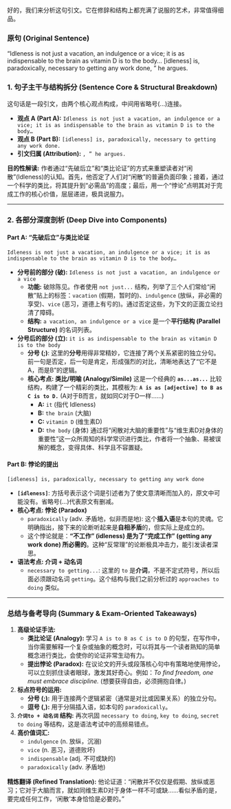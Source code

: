 好的，我们来分析这句引文。它在修辞和结构上都充满了说服的艺术，非常值得细品。

### **原句 (Original Sentence)**

“Idleness is not just a vacation, an indulgence or a vice; it is as indispensable to the brain as vitamin D is to the body… [idleness] is, paradoxically, necessary to getting any work done, ” he argues.

### **1. 句子主干与结构拆分 (Sentence Core & Structural Breakdown)**

这句话是一段引文，由两个核心观点构成，中间用省略号(...)连接。

- **观点 A (Part A):** `Idleness is not just a vacation, an indulgence or a vice; it is as indispensable to the brain as vitamin D is to the body…`
- **观点 B (Part B):** `[idleness] is, paradoxically, necessary to getting any work done.`
- **引文归属 (Attribution):** `, ” he argues.`

**目的性解读:** 作者通过“先破后立”和“类比论证”的方式来重塑读者对“闲散”(Idleness)的认知。首先，他否定了人们对“闲散”的普遍负面印象；接着，通过一个科学的类比，将其提升到“必需品”的高度；最后，用一个“悖论”点明其对于完成工作的核心价值，层层递进，极具说服力。

------

### **2. 各部分深度剖析 (Deep Dive into Components)**

#### **Part A: “先破后立”与类比论证**

```
Idleness is not just a vacation, an indulgence or a vice; it is as indispensable to the brain as vitamin D is to the body…
```

- **分号前的部分 (破):** `Idleness is not just a vacation, an indulgence or a vice`
  - **功能:** 破除陈见。作者使用 `not just...` 结构，列举了三个人们常给“闲散”贴上的标签：`vacation` (假期，暂时的)、`indulgence` (放纵，非必需的享受)、`vice` (恶习，道德上有亏的)。通过否定这些，为下文的正面立论扫清了障碍。
  - **结构:** `a vacation, an indulgence or a vice` 是一个**平行结构 (Parallel Structure)** 的名词列表。
- **分号后的部分 (立):** `it is as indispensable to the brain as vitamin D is to the body`
  - **分号 (;)**: 这里的**分号**用得非常精妙，它连接了两个关系紧密的独立分句。前一句是否定，后一句是肯定，形成强烈的对比，清晰地表达了“它不是A，而是B”的逻辑。
  - **核心考点: 类比/明喻 (Analogy/Simile)** 这是一个经典的 **`as...as...`** 比较结构，构建了一个精彩的类比，其模板为: **`A is as [adjective] to B as C is to D.`** (A对于B而言，就如同C对于D一样……)
    - **A:** `it` (指代 Idleness)
    - **B:** `the brain` (大脑)
    - **C:** `vitamin D` (维生素D)
    - **D:** `the body` (身体) 通过将“闲散对大脑的重要性”与“维生素D对身体的重要性”这一众所周知的科学常识进行类比，作者将一个抽象、易被误解的概念，变得具体、科学且不容置疑。

#### **Part B: 悖论的提出**

```
[idleness] is, paradoxically, necessary to getting any work done
```

- **`[idleness]`**: 方括号表示这个词是引述者为了使文意清晰而加入的，原文中可能没有。省略号(...)代表原文有删减。
- **核心考点: 悖论 (Paradox)**
  - `paradoxically` (adv. 矛盾地，似非而是地): 这个**插入语**是本句的灵魂。它明确指出，接下来的论断听起来是**自相矛盾**的，但实际上是成立的。
  - 这个悖论就是：**“不工作” (idleness) 是为了“完成工作” (getting any work done) 所必需的**。这种“反常理”的论断极具冲击力，能引发读者深思。
- **语法考点: 介词 + 动名词**
  - `necessary to getting...`: 这里的 `to` 是**介词**，不是不定式符号，所以后面必须跟动名词 `getting`。这个结构与我们之前分析过的 `approaches to doing` 类似。

------

### **总结与备考导向 (Summary & Exam-Oriented Takeaways)**

1. **高级论证手法:**
   - **类比论证 (Analogy):** 学习 `A is to B as C is to D` 的句型，在写作中，当你需要解释一个复杂或抽象的概念时，可以将其与一个读者熟知的简单概念进行类比，会使你的论证非常生动有力。
   - **提出悖论 (Paradox):** 在议论文的开头或段落核心句中有策略地使用悖论，可以立刻抓住读者眼球，激发其好奇心。例如：*To find freedom, one must embrace discipline.* (想要获得自由，必须拥抱自律。)
2. **标点符号的运用:**
   - **分号 (;):** 用于连接两个逻辑紧密（通常是对比或因果关系）的独立分句。
   - **逗号 (,):** 用于分隔插入语，如本句的 `paradoxically`。
3. **`介词to + 动名词` 结构:** 再次巩固 `necessary to doing`, `key to doing`, `secret to doing` 等结构，这是语法考试中的高频易错点。
4. **高价值词汇:**
   - `indulgence` (n. 放纵，沉溺)
   - `vice` (n. 恶习，道德败坏)
   - `indispensable` (adj. 不可或缺的)
   - `paradoxically` (adv. 矛盾地)

**精炼翻译 (Refined Translation):** 他论证道：“闲散并不仅仅是假期、放纵或恶习；它对于大脑而言，就如同维生素D对于身体一样不可或缺……看似矛盾的是，要完成任何工作，‘闲散’本身恰恰是必要的。”